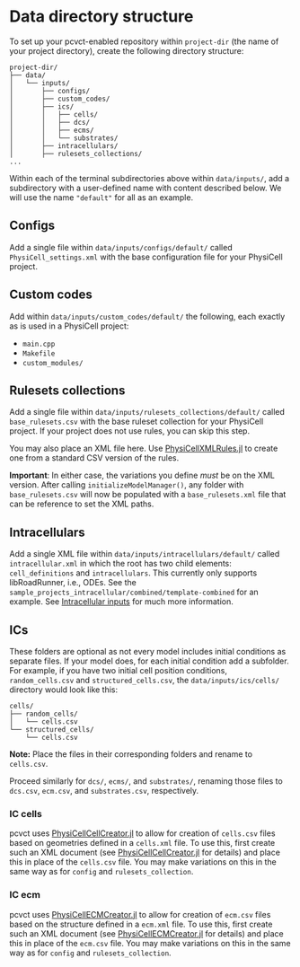 # Data directory structure

To set up your pcvct-enabled repository within `project-dir` (the name of your project directory), create the following directory structure:

```
project-dir/
├── data/
│   └── inputs/
│       ├── configs/
│       ├── custom_codes/
│       ├── ics/
│       │   ├── cells/
│       │   ├── dcs/
│       │   ├── ecms/
│       │   └── substrates/
│       ├── intracellulars/
│       ├── rulesets_collections/
...
```

Within each of the terminal subdirectories above within `data/inputs/`, add a subdirectory with a user-defined name with content described below.
We will use the name `"default"` for all as an example.

## Configs

Add a single file within `data/inputs/configs/default/` called `PhysiCell_settings.xml` with the base configuration file for your PhysiCell project.

## Custom codes

Add within `data/inputs/custom_codes/default/` the following, each exactly as is used in a PhysiCell project:
- `main.cpp`
- `Makefile`
- `custom_modules/`

## Rulesets collections

Add a single file within `data/inputs/rulesets_collections/default/` called `base_rulesets.csv` with the base ruleset collection for your PhysiCell project.
If your project does not use rules, you can skip this step.

You may also place an XML file here. Use [PhysiCellXMLRules.jl](https://github.com/drbergman-lab/PhysiCellXMLRules.jl) to create one from a standard CSV version of the rules.

**Important**: In either case, the variations you define *must* be on the XML version.
After calling `initializeModelManager()`, any folder with `base_rulesets.csv` will now be populated with a `base_rulesets.xml` file that can be reference to set the XML paths.

## Intracellulars

Add a single XML file within `data/inputs/intracellulars/default/` called `intracellular.xml` in which the root has two child elements: `cell_definitions` and `intracellulars`.
This currently only supports libRoadRunner, i.e., ODEs.
See the `sample_projects_intracellular/combined/template-combined` for an example.
See [Intracellular inputs](@ref) for much more information.

## ICs

These folders are optional as not every model includes initial conditions as separate files.
If your model does, for each initial condition add a subfolder.
For example, if you have two initial cell position conditions, `random_cells.csv` and `structured_cells.csv`, the `data/inputs/ics/cells/` directory would look like this:
```
cells/
├── random_cells/
│   └── cells.csv
└── structured_cells/
    └── cells.csv
```
**Note:** Place the files in their corresponding folders and rename to `cells.csv`.

Proceed similarly for `dcs/`, `ecms/`, and `substrates/`, renaming those files to `dcs.csv`, `ecm.csv`, and `substrates.csv`, respectively.

### IC cells

pcvct uses [PhysiCellCellCreator.jl](https://github.com/drbergman-lab/PhysiCellCellCreator.jl) to allow for creation of `cells.csv` files based on geometries defined in a `cells.xml` file.
To use this, first create such an XML document (see [PhysiCellCellCreator.jl](https://github.com/drbergman-lab/PhysiCellCellCreator.jl) for details) and place this in place of the `cells.csv` file.
You may make variations on this in the same way as for `config` and `rulesets_collection`.

### IC ecm

pcvct uses [PhysiCellECMCreator.jl](https://github.com/drbergman-lab/PhysiCellECMCreator.jl) to allow for creation of `ecm.csv` files based on the structure defined in a `ecm.xml` file.
To use this, first create such an XML document (see [PhysiCellECMCreator.jl](https://github.com/drbergman-lab/PhysiCellECMCreator.jl) for details) and place this in place of the `ecm.csv` file.
You may make variations on this in the same way as for `config` and `rulesets_collection`.